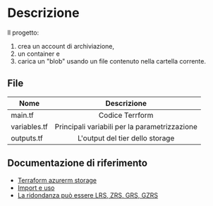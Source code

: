# Descrizione

Il progetto:

1. crea un account di archiviazione,
1. un container e 
1. carica un "blob" usando un file contenuto nella cartella corrente.

## File

| Nome | Descrizione|
|-------------------|:---------------------------------------------------:|
| main.tf | Codice Terrform|
| variables.tf | Principali variabili per la parametrizzazione |
| outputs.tf | L'output del tier dello storage |

## Documentazione di riferimento

- [Terraform azurerm storage](https://registry.terraform.io/providers/hashicorp/azurerm/latest/docs/resources/storage_account)
- [Import e uso](https://developer.hashicorp.com/terraform/cli/import/usage)
- [La ridondanza può essere LRS, ZRS, GRS, GZRS](https://learn.microsoft.com/en-us/azure/storage/common/storage-redundancy)
